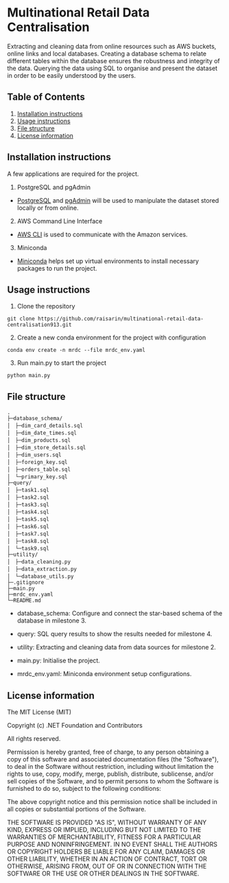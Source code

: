# Multinational Retail Data Centralisation 
Extracting and cleaning data from online resources such as AWS buckets, online links and local databases. Creating a database schema to relate different tables within the database ensures the robustness and integrity of the data. Querying the data using SQL to organise and present the dataset in order to be easily understood by the users.

## Table of Contents 
1. [Installation instructions](#installation-instructions)
2. [Usage instructions](#usage-instructions)
3. [File structure](#file-structure)
4. [License information](#license-information)


## Installation instructions 
A few applications are required for the project. 

1. PostgreSQL and pgAdmin
* [PostgreSQL](https://www.postgresql.org/download/ "https://www.postgresql.org/download/") and 
[pgAdmin](https://www.pgadmin.org/download/ "https://www.pgadmin.org/download/") will be used to manipulate the dataset stored locally or from online. 

2. AWS Command Line Interface
* [AWS CLI](https://aws.amazon.com/cli/ "https://aws.amazon.com/cli/") is used to communicate with the Amazon services.

3. Miniconda 
* [Miniconda](https://docs.conda.io/projects/miniconda/en/latest/ "https://docs.conda.io/projects/miniconda/en/latest/") helps set up virtual environments to install necessary packages to run the project. 

## Usage instructions
1. Clone the repository
```
git clone https://github.com/raisarin/multinational-retail-data-centralisation913.git
```
2. Create a new conda environment for the project with configuration
```
conda env create -n mrdc --file mrdc_env.yaml 
```
3. Run main.py to start the project 
```
python main.py 
```
## File structure
    .
    ├─database_schema/
    │　├─dim_card_details.sql
    │　├─dim_date_times.sql
    │　├─dim_products.sql
    │　├─dim_store_details.sql
    │　├─dim_users.sql
    │　├─foreign_key.sql
    │　├─orders_table.sql
    │　└─primary_key.sql
    ├─query/
    │　├─task1.sql
    │　├─task2.sql
    │　├─task3.sql
    │　├─task4.sql
    │　├─task5.sql
    │　├─task6.sql
    │　├─task7.sql
    │　├─task8.sql
    │　└─task9.sql
    ├─utility/
    │　├─data_cleaning.py
    │　├─data_extraction.py
    │　└─database_utils.py 
    ├─.gitignore
    ├─main.py
    ├─mrdc_env.yaml
    └─README.md

* database_schema: Configure and connect the star-based schema of the database in milestone 3.

* query: SQL query results to show the results needed for milestone 4.

* utility: Extracting and cleaning data from data sources for milestone 2.

* main.py: Initialise the project. 

* mrdc_env.yaml: Miniconda environment setup configurations.

## License information
The MIT License (MIT)

Copyright (c) .NET Foundation and Contributors

All rights reserved.

Permission is hereby granted, free of charge, to any person obtaining a copy of this software and associated documentation files (the "Software"), to deal in the Software without restriction, including without limitation the rights to use, copy, modify, merge, publish, distribute, sublicense, and/or sell copies of the Software, and to permit persons to whom the Software is furnished to do so, subject to the following conditions:

The above copyright notice and this permission notice shall be included in all copies or substantial portions of the Software.

THE SOFTWARE IS PROVIDED "AS IS", WITHOUT WARRANTY OF ANY KIND, EXPRESS OR IMPLIED, INCLUDING BUT NOT LIMITED TO THE WARRANTIES OF MERCHANTABILITY, FITNESS FOR A PARTICULAR PURPOSE AND NONINFRINGEMENT. IN NO EVENT SHALL THE AUTHORS OR COPYRIGHT HOLDERS BE LIABLE FOR ANY CLAIM, DAMAGES OR OTHER LIABILITY, WHETHER IN AN ACTION OF CONTRACT, TORT OR OTHERWISE, ARISING FROM, OUT OF OR IN CONNECTION WITH THE SOFTWARE OR THE USE OR OTHER DEALINGS IN THE SOFTWARE.
